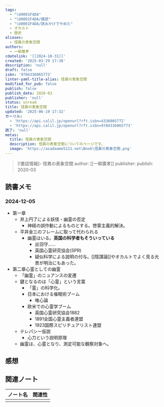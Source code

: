 ```yaml
---
tags:
  - "\U0001F4DA"
  - "\U0001F4DA/積読"
  - "\U0001F4DA/読みかけでやめた"
  - オカルト
  - 歴史
aliases:
  - 怪異の表象空間
authors:
  - 一柳廣孝
cdatelink: '[[2024-10-31]]'
created: '2025-03-29 17:38'
description: 'null'
draft: false
isbn: '9784336065773'
linter-yaml-title-alias: 怪異の表象空間
modified_for_pub: false
publish: false
publish_date: 2020-03
publisher: 'null'
status: unread
title: 怪異の表象空間
updated: '2025-06-19 17:32'
カーリル:
  - 'https://api.calil.jp/openurl?rft.isbn=4336065772'
  - 'https://api.calil.jp/openurl?rft.isbn=9784336065773'
読了: 'null'
metas:
  title: 怪異の表象空間
  description: 怪異の表象空間についてのページです。
  image: 'https://asadaame5121.net\Book\怪異の表象空間.png'
---
```

> [!書誌情報]-
>  怪異の表象空間
>  author: [[一柳廣孝]]
>  publisher: 
>  publish: 2020-03 
　
## 読書メモ
### 2024-12-05
- 第一章
	- 井上円了による妖怪・幽霊の否定
		- 神経の誤作動によるものとする。啓蒙主義的解決。
	- 平井金三のフレームに取って代わられる
		- 幽霊はいる。**英国の科学者もそういっている**
			- 出羽守……
			- 英国心霊研究協会(SPR)
			- 疑似科学による説明の付与。[[陰謀論]]やオカルトでよく見る光景が明治にもあった。
- 第二章心霊としての幽霊
	- 「幽霊」のニュアンスの変遷
	- 鍵となるのは「心霊」という言葉
		- 「霊」の科学化。
		- 日本における催眠術ブーム
			- 唯心論
		- 欧米での心霊学ブーム
			- 英国心霊研究協会1882
			- 1891全国心霊主義者連盟
			- 1923国際スピリチュアリスト連盟
	- テレパシー仮説
		- 心力という説明原理
	- 幽霊は、心霊となり、測定可能な観察対象へ。
## 感想

## 関連ノート
| ノート名 | 関連性 |
| ---- | --- |
|      |     |
